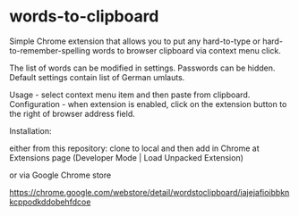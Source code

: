 # words-to-clipboard

Simple Chrome extension that allows you to put any hard-to-type or hard-to-remember-spelling words to browser clipboard 
via context menu click. 

The list of words can be modified in settings. Passwords can be hidden. Default settings contain list of German umlauts.

Usage - select context menu item and then paste from clipboard. 
Configuration - when extension is enabled, click on the extension button to the right of browser address field.

Installation:

either from this repository: clone to local and then add in Chrome at Extensions page (Developer Mode | Load Unpacked Extension)

or via Google Chrome store 

https://chrome.google.com/webstore/detail/wordstoclipboard/iajejafioibbknkcppodkddobehfdcoe


